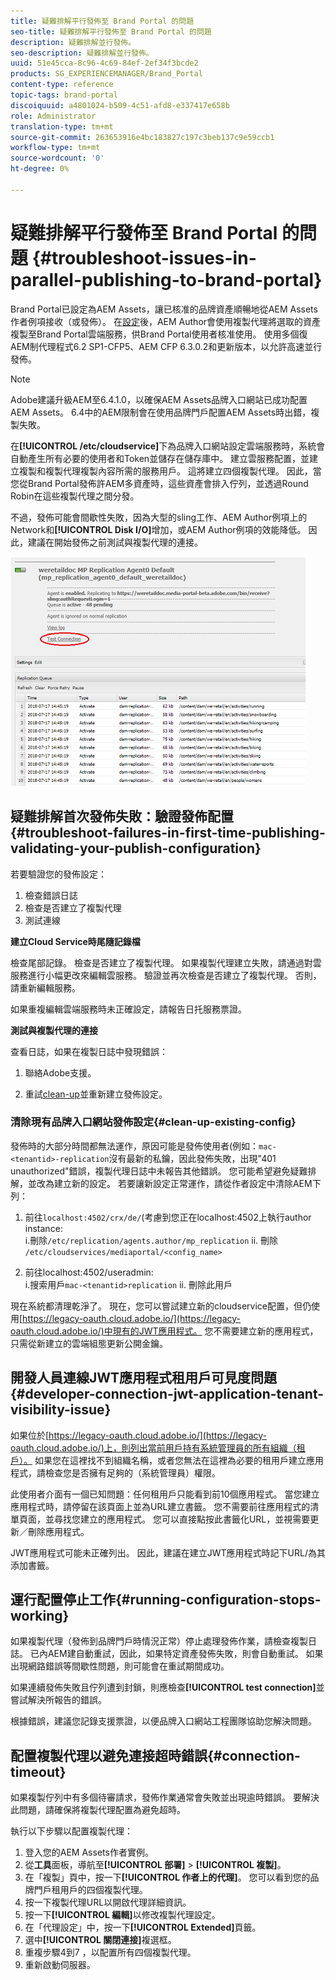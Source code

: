 ```yaml
---
title: 疑難排解平行發佈至 Brand Portal 的問題
seo-title: 疑難排解平行發佈至 Brand Portal 的問題
description: 疑難排解並行發佈。
seo-description: 疑難排解並行發佈。
uuid: 51e45cca-8c96-4c69-84ef-2ef34f3bcde2
products: SG_EXPERIENCEMANAGER/Brand_Portal
content-type: reference
topic-tags: brand-portal
discoiquuid: a4801024-b509-4c51-afd8-e337417e658b
role: Administrator
translation-type: tm+mt
source-git-commit: 263653916e4bc183827c197c3beb137c9e59ccb1
workflow-type: tm+mt
source-wordcount: '0'
ht-degree: 0%

---
```



# 疑難排解平行發佈至 Brand Portal 的問題 {#troubleshoot-issues-in-parallel-publishing-to-brand-portal}

Brand Portal已設定為AEM Assets，讓已核准的品牌資產順暢地從AEM Assets作者例項接收（或發佈）。 在[設定](../using/configure-aem-assets-with-brand-portal.md)後，AEM Author會使用複製代理將選取的資產複製至Brand Portal雲端服務，供Brand Portal使用者核准使用。 使用多個復AEM制代理程式6.2 SP1-CFP5、AEM CFP 6.3.0.2和更新版本，以允許高速並行發佈。

>[!NOTE]
>
>Adobe建議升級AEM至6.4.1.0，以確保AEM Assets品牌入口網站已成功配置AEM Assets。 6.4中的AEM限制會在使用品牌門戶配置AEM Assets時出錯，複製失敗。

在&#x200B;**[!UICONTROL /etc/cloudservice]**&#x200B;下為品牌入口網站設定雲端服務時，系統會自動產生所有必要的使用者和Token並儲存在儲存庫中。 建立雲服務配置，並建立複製和複製代理複製內容所需的服務用戶。 這將建立四個複製代理。 因此，當您從Brand Portal發佈許AEM多資產時，這些資產會排入佇列，並透過Round Robin在這些複製代理之間分發。

不過，發佈可能會間歇性失敗，因為大型的sling工作、AEM Author例項上的Network和&#x200B;**[!UICONTROL Disk I/O]**&#x200B;增加，或AEM Author例項的效能降低。 因此，建議在開始發佈之前測試與複製代理的連接。

![](assets/test-connection.png)

## 疑難排解首次發佈失敗：驗證發佈配置{#troubleshoot-failures-in-first-time-publishing-validating-your-publish-configuration}

若要驗證您的發佈設定：

1. 檢查錯誤日誌
1. 檢查是否建立了複製代理
1. 測試連線

**建立Cloud Service時尾隨記錄檔**

檢查尾部記錄。 檢查是否建立了複製代理。 如果複製代理建立失敗，請通過對雲服務進行小幅更改來編輯雲服務。 驗證並再次檢查是否建立了複製代理。 否則，請重新編輯服務。

如果重複編輯雲端服務時未正確設定，請報告日托服務票證。

**測試與複製代理的連接**

查看日誌，如果在複製日誌中發現錯誤：

1. 聯絡Adobe支援。

1. 重試[clean-up](../using/troubleshoot-parallel-publishing.md#clean-up-existing-config)並重新建立發佈設定。

<!--
Comment Type: remark
Last Modified By: Mini Gulati (mgulati)
Last Modified Date: 2018-06-21T22:56:21.256-0400
<p>?? check and compare public key. At times public key is different</p>
<p>?? another thing to check in /useradmin</p>
-->

### 清除現有品牌入口網站發佈設定{#clean-up-existing-config}

發佈時的大部分時間都無法運作，原因可能是發佈使用者(例如：`mac-<tenantid>-replication`沒有最新的私鑰，因此發佈失敗，出現&quot;401 unauthorized&quot;錯誤，複製代理日誌中未報告其他錯誤。 您可能希望避免疑難排解，並改為建立新的設定。 若要讓新設定正常運作，請從作者設定中清除AEM下列：

1. 前往`localhost:4502/crx/de/`(考慮到您正在localhost:4502上執行author instance:\
   i.刪除`/etc/replication/agents.author/mp_replication`
ii. 刪除 
`/etc/cloudservices/mediaportal/<config_name>`

1. 前往localhost:4502/useradmin:\
   i.搜索用戶`mac-<tenantid>replication`
ii. 刪除此用戶

現在系統都清理乾淨了。 現在，您可以嘗試建立新的cloudservice配置，但仍使用[https://legacy-oauth.cloud.adobe.io/](https://legacy-oauth.cloud.adobe.io/)中現有的JWT應用程式。 您不需要建立新的應用程式，只需從新建立的雲端組態更新公開金鑰。

## 開發人員連線JWT應用程式租用戶可見度問題{#developer-connection-jwt-application-tenant-visibility-issue}

如果位於[https://legacy-oauth.cloud.adobe.io/](https://legacy-oauth.cloud.adobe.io/)上，則列出當前用戶持有系統管理員的所有組織（租戶）。 如果您在這裡找不到組織名稱，或者您無法在這裡為必要的租用戶建立應用程式，請檢查您是否擁有足夠的（系統管理員）權限。

此使用者介面有一個已知問題：任何租用戶只能看到前10個應用程式。 當您建立應用程式時，請停留在該頁面上並為URL建立書籤。 您不需要前往應用程式的清單頁面，並尋找您建立的應用程式。 您可以直接點按此書籤化URL，並視需要更新／刪除應用程式。

JWT應用程式可能未正確列出。 因此，建議在建立JWT應用程式時記下URL/為其添加書籤。

## 運行配置停止工作{#running-configuration-stops-working}

<!--
Comment Type: draft

<p>If the running configuration stops working, either of the following two possibilities
<g class="gr_ gr_15 gr-alert gr_gramm gr_inline_cards gr_run_anim Grammar multiReplace" data-gr-id="15" id="15" style="font-size: 12px;">
are
</g> there:</p>
<p>1.
<g class="gr_ gr_14 gr-alert gr_gramm gr_inline_cards gr_run_anim Grammar only-ins doubleReplace replaceWithoutSep" data-gr-id="14" id="14">
Connection
</g> has failed, or</p>
<p>2. Publish has failed with permission to dam-replication-service denied, while connection has passed </p>
<p>If the connection has failed [1], the
<g class="gr_ gr_10 gr-alert gr_spell gr_inline_cards gr_run_anim ContextualSpelling ins-del multiReplace" data-gr-id="10" id="10">
fail safe
</g> way to fix it is to <a href="../using/troubleshoot-parallel-publishing.md#main-pars-header-1664955658">clean up</a> the existing Brand Portal publish configuration and recreate a publish configuration. </p>
<p>However, if the
<g class="gr_ gr_18 gr-alert gr_spell gr_inline_cards gr_run_anim ContextualSpelling" data-gr-id="18" id="18">
publish
</g> has failed with
<g class="gr_ gr_16 gr-alert gr_gramm gr_inline_cards gr_run_anim Grammar only-ins doubleReplace replaceWithoutSep" data-gr-id="16" id="16">
permission
</g> denied to dam-replication-service, raise a support ticket.</p>
-->

如果複製代理（發佈到品牌門戶時情況正常）停止處理發佈作業，請檢查複製日誌。 已內AEM建自動重試，因此，如果特定資產發佈失敗，則會自動重試。 如果出現網路錯誤等間歇性問題，則可能會在重試期間成功。

如果連續發佈失敗且佇列遭到封鎖，則應檢查&#x200B;**[!UICONTROL test connection]**&#x200B;並嘗試解決所報告的錯誤。

根據錯誤，建議您記錄支援票證，以便品牌入口網站工程團隊協助您解決問題。


## 配置複製代理以避免連接超時錯誤{#connection-timeout}

如果複製佇列中有多個待審請求，發佈作業通常會失敗並出現逾時錯誤。 要解決此問題，請確保將複製代理配置為避免超時。

執行以下步驟以配置複製代理：
1. 登入您的AEM Assets作者實例。
1. 從&#x200B;**工具**&#x200B;面板，導航至&#x200B;**[!UICONTROL 部署]** > **[!UICONTROL 複製]**。
1. 在「複製」頁中，按一下&#x200B;**[!UICONTROL 作者上的代理]**。 您可以看到您的品牌門戶租用戶的四個複製代理。
1. 按一下複製代理URL以開啟代理詳細資訊。
1. 按一下&#x200B;**[!UICONTROL 編輯]**&#x200B;以修改複製代理設定。
1. 在「代理設定」中，按一下&#x200B;**[!UICONTROL Extended]**&#x200B;頁籤。
1. 選中&#x200B;**[!UICONTROL 關閉連接]**&#x200B;複選框。
1. 重複步驟4到7 ，以配置所有四個複製代理。
1. 重新啟動伺服器。